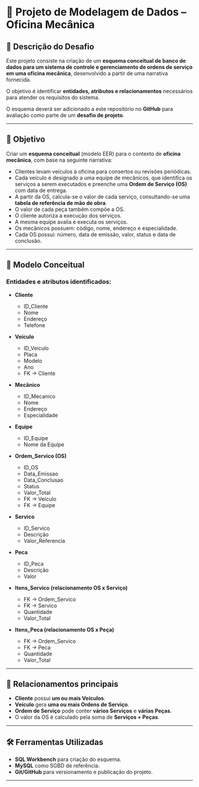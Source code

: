 # 🔧 Projeto de Modelagem de Dados – Oficina Mecânica  

## 📝 Descrição do Desafio  
Este projeto consiste na criação de um **esquema conceitual de banco de dados para um sistema de controle e gerenciamento de ordens de serviço em uma oficina mecânica**, desenvolvido a partir de uma narrativa fornecida.  

O objetivo é identificar **entidades, atributos e relacionamentos** necessários para atender os requisitos do sistema.  

O esquema deverá ser adicionado a este repositório no **GitHub** para avaliação como parte de um **desafio de projeto**.  

---

## 🎯 Objetivo  
Criar um **esquema conceitual** (modelo EER) para o contexto de **oficina mecânica**, com base na seguinte narrativa:  

- Clientes levam veículos à oficina para consertos ou revisões periódicas.  
- Cada veículo é designado a uma equipe de mecânicos, que identifica os serviços a serem executados e preenche uma **Ordem de Serviço (OS)** com data de entrega.  
- A partir da OS, calcula-se o valor de cada serviço, consultando-se uma **tabela de referência de mão de obra**.  
- O valor de cada peça também compõe a OS.  
- O cliente autoriza a execução dos serviços.  
- A mesma equipe avalia e executa os serviços.  
- Os mecânicos possuem: código, nome, endereço e especialidade.  
- Cada OS possui: número, data de emissão, valor, status e data de conclusão.  

---

## 📐 Modelo Conceitual  

### Entidades e atributos identificados:  

- **Cliente**  
  - ID_Cliente  
  - Nome  
  - Endereço  
  - Telefone  

- **Veículo**  
  - ID_Veiculo  
  - Placa  
  - Modelo  
  - Ano  
  - FK → Cliente  

- **Mecânico**  
  - ID_Mecanico  
  - Nome  
  - Endereço  
  - Especialidade  

- **Equipe**  
  - ID_Equipe  
  - Nome da Equipe  

- **Ordem_Servico (OS)**  
  - ID_OS  
  - Data_Emissao  
  - Data_Conclusao  
  - Status  
  - Valor_Total  
  - FK → Veículo  
  - FK → Equipe  

- **Servico**  
  - ID_Servico  
  - Descrição  
  - Valor_Referencia  

- **Peca**  
  - ID_Peca  
  - Descrição  
  - Valor  

- **Itens_Servico (relacionamento OS x Serviço)**  
  - FK → Ordem_Servico  
  - FK → Servico  
  - Quantidade  
  - Valor_Total  

- **Itens_Peca (relacionamento OS x Peça)**  
  - FK → Ordem_Servico  
  - FK → Peca  
  - Quantidade  
  - Valor_Total  

---

## 🔗 Relacionamentos principais  

- **Cliente** possui **um ou mais Veículos**.  
- **Veículo** gera **uma ou mais Ordens de Serviço**.  
- **Ordem de Serviço** pode conter **vários Serviços** e **várias Peças**.  
- O valor da OS é calculado pela soma de **Serviços + Peças**.  

---

## 🛠️ Ferramentas Utilizadas  
- **SQL Workbench** para criação do esquema.  
- **MySQL** como SGBD de referência.  
- **Git/GitHub** para versionamento e publicação do projeto.  

---


